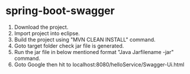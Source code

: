 # spring-boot-swagger

1. Download the project.
2. Import project into eclipse.
3. Build the project using "MVN CLEAN INSTALL" command.
4. Goto target folder check jar file is generated.
5. Run the jar file in below mentioned format
 "Java Jarfilename -jar" command.
6. Goto Google then hit to localhost:8080/helloService/Swagger-Ui.html
